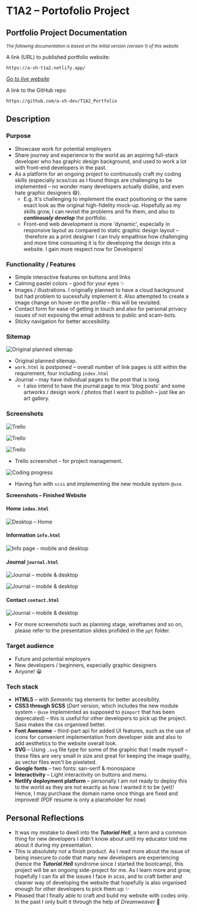 # T1A2 – Portofolio Project 

## Portfolio Project Documentation

<small>*The following documentation is based on the initial version (version 1) of this website*</small>

A link (URL) to published portfolio website:

```
https://a-sh-t1a2.netlify.app/ 
```

[*Go to live website*](https://a-sh-t1a2.netlify.app/)

A link to the GitHub repo 

```
https://github.com/a-sh-dev/T1A2_Portfolio
```

## Description

### **Purpose**

- Showcase work for potential employers
- Share journey and experience to the world as an aspiring full-stack developer who has graphic design background, and used to work a lot with front-end developers in the past.
- As a platform for an ongoing project to continuously craft my coding skills (especially scss/css as I found things are challenging to be implemented – no wonder many developers actually dislike, and even hate graphic designers 😅).
  - E.g. It's challenging to implement the exact positioning or the same exact look as the original high-fidelity mock-up. Hopefully as my skills grow, I can revisit the problems and fix them, and also to ***continously develop*** the portfolio.
  - Front-end web development is more 'dynamic', especially in responsive layout as compared to static graphic design layout – therefore as a print designer I can truly empathise how challenging and more time consuming it is for developing the design into a website. I gain more respect now for Developers!

### **Functionality / Features**

- Simple interactive features on buttons and links
- Calming pastel colors – good for your eyes ✨ 
- Images / illustrations. I originally planned to have a cloud background but had problem to sucessfully implement it. Also attempted to create a image change on hover on the profile – this will be revisited.
- Contact form for ease of getting in touch and also for personal privacy issues of not exposing the email address to public and scam-bots.
- Sticky navigation for better accesibility. 

### **Sitemap**

![Original planned sitemap](./docs/images/original_sitemap.png)

- Original planned sitemap. 
- `work.html` is postponed – overall number of link pages is still within the requirement, four including `index.html`
- Journal – may have individual pages to the post that is long.
  - I also intend to have the journal page to mix 'blog posts' and some artworks / design work / photos that I want to publish – just like an art gallery.

### **Screenshots**

![Trello](./docs/images/trello__.png)

![Trello](./docs/images/trello.png)

![Trello](./docs/images/trello_.png)

- Trello screenshot – for project management.

![Coding progress](./docs/images/vscode.png)

- Having fun with `scss` and implementing the new module system `@use`.



**Screenshots – Finished Website**

#### Home `index.html` 

![Desktop – Home](./docs/images/01_home_combined.png)

#### Information `info.html`

![Info page - mobile and desktop](./docs/images/02_info_combined.png)

#### Journal `journal.html`

![Journal – mobile & desktop](./docs/images/03_journal_combined.png)

![Journal – mobile & desktop](./docs/images/03b_journal_combined.png)

#### Contact `contact.html`

![Journal – mobile & desktop](./docs/images/04_contact_combined.png)

- For more screenshots such as planning stage, wireframes and so on, please refer to the presentation slides profided in the `ppt` folder.

### **Target audience**

- Future and potential employers
- New developers / beginners, especially graphic designers
- Anyone! 😀

### **Tech stack**

- **HTML5** – with *Semantic* tag elements for better accesibility.
- **CSS3 through SCSS** (*Dart* version, which includes the new module system - `@use` implemented as supposed to `@import` that has been deprecated) – this is useful for other developers to pick up the project. Sass makes the css organised better.
- **Font Awesome** – third-part api for added UI features, such as the use of icons for convenient implementation from developer side and also to add aesthetics to the website overall look.
- **SVG** – Using `.svg` file type for some of the graphic that I made myself – these files are very small in size and great for keeping the image quality, as vector files won't be pixelated.
- **Google fonts** – two fonts: san-serif & monospace
- **Interactivity** – Light interactivity on buttons and menu. 
- **Netlify deployment platform** – personally I am not ready to deploy this to the world as they are not exactly as how I wanted it to be (yet)! Hence, I may purchase the domain name once things are fixed and improved! (PDF resume is only a placeholder for now)

## Personal Reflections

- It was my mistake to dwell into the ***Tutorial Hell***, a term and a common thing for new developers I didn't know about until my educator told me about it during my presentation.
- This is absolutely not a finish product. As I read more about the issue of being insecure to code  that many new developers are experiencing (hence the ***Tutorial Hell*** syndrome since I started the bootcamp), this project will be an ongoing side-project for me. As I learn more and grow, hopefully I can fix all the issues I face in *scss*, and to craft better and cleaner way of developing the website that hopefully is also organised enough for other developers to pick them up ✨ 
- Pleased that I finally able to craft and build my website with codes only. In the past I only built it through the help of *Dreamweaver* 🙈